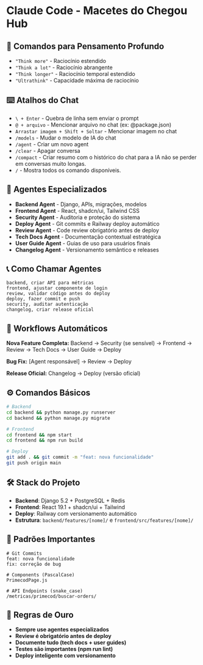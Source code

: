 # Claude Code - Macetes do Chegou Hub

## 🧠 Comandos para Pensamento Profundo
- `"Think more"` - Raciocínio estendido
- `"Think a lot"` - Raciocínio abrangente  
- `"Think longer"` - Raciocínio temporal estendido
- `"Ultrathink"` - Capacidade máxima de raciocínio

## ⌨️ Atalhos do Chat
- `\ + Enter` - Quebra de linha sem enviar o prompt
- `@ + arquivo` - Mencionar arquivo no chat (ex: @package.json)
- `Arrastar imagem + Shift + Soltar` - Mencionar imagem no chat
- `/models` - Mudar o modelo de IA do chat
- `/agent` - Criar um novo agent
- `/clear` - Apagar conversa
- `/compact` - Criar resumo com o histórico do chat para a IA não se perder em conversas muito longas.
- `/` - Mostra todos os comando disponíveis. 

## 🤖 Agentes Especializados
- **Backend Agent** - Django, APIs, migrações, modelos
- **Frontend Agent** - React, shadcn/ui, Tailwind CSS
- **Security Agent** - Auditoria e proteção do sistema
- **Deploy Agent** - Git commits e Railway deploy automático
- **Review Agent** - Code review obrigatório antes de deploy
- **Tech Docs Agent** - Documentação contextual estratégica
- **User Guide Agent** - Guias de uso para usuários finais
- **Changelog Agent** - Versionamento semântico e releases

## 📞 Como Chamar Agentes
```
backend, criar API para métricas
frontend, ajustar componente de login
review, validar código antes do deploy
deploy, fazer commit e push
security, auditar autenticação
changelog, criar release oficial
```

## 🔄 Workflows Automáticos

**Nova Feature Completa:**
Backend → Security (se sensível) → Frontend → Review → Tech Docs → User Guide → Deploy

**Bug Fix:**
[Agent responsável] → Review → Deploy

**Release Oficial:**
Changelog → Deploy (versão oficial)

## ⚙️ Comandos Básicos
```bash
# Backend
cd backend && python manage.py runserver
cd backend && python manage.py migrate

# Frontend  
cd frontend && npm start
cd frontend && npm run build

# Deploy
git add . && git commit -m "feat: nova funcionalidade"
git push origin main
```

## 🛠️ Stack do Projeto
- **Backend**: Django 5.2 + PostgreSQL + Redis
- **Frontend**: React 19.1 + shadcn/ui + Tailwind
- **Deploy**: Railway com versionamento automático
- **Estrutura**: `backend/features/[nome]/` e `frontend/src/features/[nome]/`

## 🎯 Padrões Importantes
```
# Git Commits
feat: nova funcionalidade
fix: correção de bug

# Components (PascalCase)
PrimecodPage.js

# API Endpoints (snake_case)
/metricas/primecod/buscar-orders/
```

## 📝 Regras de Ouro
- **Sempre use agentes especializados**
- **Review é obrigatório antes de deploy**
- **Documente tudo (tech docs + user guides)**
- **Testes são importantes (npm run lint)**
- **Deploy inteligente com versionamento**